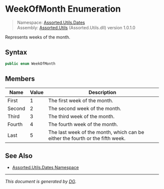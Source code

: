 ﻿# WeekOfMonth Enumeration

> Namespace: [Assorted.Utils.Dates](index.md#assortedutilsdates-namespace)\
> Assembly: [Assorted.Utils](index.md) (Assorted.Utils.dll) version 1.0.1.0

Represents weeks of the month.

## Syntax

```csharp
public enum WeekOfMonth
```

## Members

Name | Value | Description
--- | --- | ---
First | 1 | The first week of the month.
Second | 2 | The second week of the month.
Third | 3 | The third week of the month.
Fourth | 4 | The fourth week of the month.
Last | 5 | The last week of the month, which can be either the fourth or the fifth week.

## See Also

- [Assorted.Utils.Dates Namespace](index.md#assortedutilsdates-namespace)

---

_This document is generated by [DG](https://github.com/Khojasteh/dg)._
